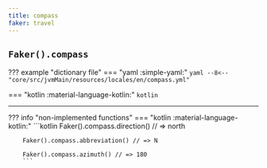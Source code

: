 ```yaml
---
title: compass
faker: travel
---
```


## `Faker().compass`

??? example "dictionary file"
    === "yaml :simple-yaml:"
        ```yaml
        --8<-- "core/src/jvmMain/resources/locales/en/compass.yml"
        ```

=== "kotlin :material-language-kotlin:"
    ```kotlin
    ```

---

??? info "non-implemented functions"
    === "kotlin :material-language-kotlin:"
        ```kotlin
        Faker().compass.direction() // => north

        Faker().compass.abbreviation() // => N

        Faker().compass.azimuth() // => 180
        ```
